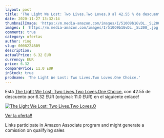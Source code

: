 ```yaml
---
layout: post
title: 'The Light We Lost: Two Lives.Two Loves.O al 42.55 % de descuento'
date: 2020-11-27 13:32:14
thumbnailImage: 'https://m.media-amazon.com/images/I/510O9b1GvDL._SL200_.jpg'
images: [ 'https://m.media-amazon.com/images/I/510O9b1GvDL._SL200_.jpg' ]
comments: true
category: ofertas
author: ring
slug: 0008224609
description:
actualPrice: 6.32 EUR
currency: EUR
price: 6.32
comparePrice: 11.0 EUR
inStock: true
prodname: 'The Light We Lost: Two Lives.Two Loves.One Choice.'
---
```


Está [The Light We Lost: Two Lives.Two Loves.One Choice.](https://www.amazon.es/dp/0008224609/?tag=tolees-21) con 42.55 de descuento por 6.32 EUR (original: 11.0 EUR) en el siguiente enlace!

[![The Light We Lost: Two Lives.Two Loves.O](https://m.media-amazon.com/images/I/510O9b1GvDL._SL200_.jpg)](https://www.amazon.es/dp/0008224609/?tag=tolees-21)

[Ver la oferta!!](https://www.amazon.es/dp/0008224609/?tag=tolees-21)

Links participate in Amazon Associate program and might generate a comission on qualifying sales


